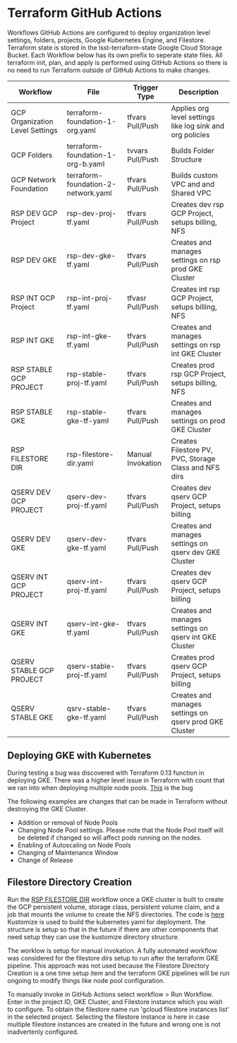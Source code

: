 # Terraform GitHub Actions
Workflows GitHub Actions are configured to deploy organization level settings, folders, projects, Google Kubernetes Engine, and Filestore.  Terraform state is stored in the lsst-terraform-state Google Cloud Storage Bucket.  Each Workflow below has its own prefix to seperate state files. All terraform init, plan, and apply is performed using GitHub Actions so there is no need to run Terraform outside of GitHub Actions to make changes.  

| Workflow                        | File                                | Trigger Type     | Description                                                 |
|---------------------------------|-------------------------------------|------------------|-------------------------------------------------------------|
| GCP Organization Level Settings | terraform-foundation-1-org.yaml     | tfvars Pull/Push | Applies org level settings like log sink and org policies   |
| GCP Folders                     | terraform-foundation-1-org-b.yaml   | tvvars Pull/Push | Builds Folder Structure                                     |
| GCP Network Foundation          | terraform-foundation-2-network.yaml | tfvars Pull/Push | Builds custom VPC and and Shared VPC                        | 
| RSP DEV GCP Project             | rsp-dev-proj-tf.yaml                | tfvars Pull/Push | Creates dev rsp GCP Project, setups billing, NFS            |
| RSP DEV GKE                     | rsp-dev-gke-tf.yaml                 | tfvars Pull/Push | Creates and manages settings on rsp prod GKE Cluster        |
| RSP INT GCP Project             | rsp-int-proj-tf.yaml                | tfvasr Pull/Push | Creates int rsp GCP Project, setups billing, NFS            | 
| RSP INT GKE                     | rsp-int-gke-tf.yaml                 | tfvars Pull/Push | Creates and manages settings on rsp int GKE Cluster         |
| RSP STABLE GCP PROJECT          | rsp-stable-proj-tf.yaml             | tfvars Pull/Push | Creates prod rsp GCP Project, setups billing, NFS           |
| RSP STABLE GKE                  | rsp-stable-gke-tf-yaml              | tfvars Pull/Push | Creates and manages settings on prod GKE Cluster            |
| RSP FILESTORE DIR               | rsp-filestore-dir.yaml              | Manual Invokation| Creates Filestore PV, PVC, Storage Class and NFS dirs       |
| QSERV DEV GCP PROJECT           | qserv-dev-proj-tf.yaml              | tfvars Pull/Push | Creates dev qserv GCP Project, setups billing               |
| QSERV DEV GKE                   | qserv-dev-gke-tf.yaml               | tfvars Pull/Push | Creates and manages settings on qserv dev GKE Cluster       |
| QSERV INT GCP PROJECT           | qserv-int-proj-tf.yaml              | tfvars Pull/Push | Creates dev qserv GCP Project, setups billing               |
| QSERV INT GKE                   | qserv-int-gke-tf.yaml               | tfvars Pull/Push | Creates and manages settings on qserv int GKE Cluster       |
| QSERV STABLE GCP PROJECT        | qserv-stable-proj-tf.yaml           | tfvars Pull/Push | Creates prod qserv GCP Project, setups billing              |
| QSERV STABLE GKE                | qsrv-stable-gke-tf.yaml             | tfvars Pull/Push | Creates and manages settings on qserv prod GKE Cluster      |


## Deploying GKE with Kubernetes

During testing a bug was discovered with Terraform 0.13 function in deploying GKE.  There was a higher level issue in Terraform with count that we ran into when deploying multiple node pools.  [This](https://github.com/terraform-google-modules/terraform-google-kubernetes-engine/issues/690) is the bug

The following examples are changes that can be made in Terraform without destroying the GKE Cluster.

* Addition or removal of Node Pools
* Changing Node Pool settings.  Please note that the Node Pool itself will be deleted if changed so will affect pods running on the nodes.
* Enabling of Autoscaling on Node Pools
* Changing of Maintenance Window
* Change of Release


## Filestore Directory Creation

Run the [RSP FILESTORE DIR](rsp-filestore-dir.yaml) workflow once a GKE cluster is built to create the GCP persistent volume, storage class, persistent volume claim, and a job that mounts the volume to create the NFS directories.  The code is [here](/kubernetes-manifests)  Kustomize is used to build the kubernetes yaml for deployment. The structure is setup so that in the future if there are other components that need setup they can use the kustomize directory structure. 

The worklow is setup for manual invokation.  A fully automated workflow was considered for the filestore dirs setup to run after the terraform GKE pipeline.  This approach was not used because the Filestore Directory Creation is a one time setup item and the terraform GKE pipelines will be run ongoing to modify things like node pool configuration.  

To manually invoke in GitHub Actions select workflow > Run Workflow.  Enter in the project ID, GKE Cluster, and Filestore instance which you wish to configure.  To obtain the filestore name run 'gcloud filestore instances list' in the selected project.  Selecting the filestore instance is here in case multiple filestore instances are created in the future and wrong one is not inadvertenly configured.